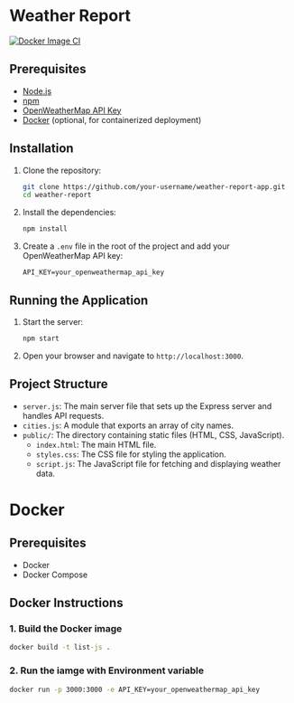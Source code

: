 # Weather Report

[![Docker Image CI](https://github.com/waelhsn/weather-report-app/actions/workflows/docker-image.yml/badge.svg)](https://github.com/waelhsn/weather-report-app/actions/workflows/docker-image.yml)

## Prerequisites

- [Node.js](https://nodejs.org/)
- [npm](https://www.npmjs.com/)
- [OpenWeatherMap API Key](https://openweathermap.org/api)
- [Docker](https://www.docker.com/) (optional, for containerized deployment)

## Installation

1. Clone the repository:

    ```sh
    git clone https://github.com/your-username/weather-report-app.git
    cd weather-report
    ```

2. Install the dependencies:

    ```sh
    npm install
    ```

3. Create a `.env` file in the root of the project and add your OpenWeatherMap API key:

    ```env
    API_KEY=your_openweathermap_api_key
    ```

## Running the Application

1. Start the server:

    ```sh
    npm start
    ```

2. Open your browser and navigate to `http://localhost:3000`.

## Project Structure

- `server.js`: The main server file that sets up the Express server and handles API requests.
- `cities.js`: A module that exports an array of city names.
- `public/`: The directory containing static files (HTML, CSS, JavaScript).
  - `index.html`: The main HTML file.
  - `styles.css`: The CSS file for styling the application.
  - `script.js`: The JavaScript file for fetching and displaying weather data.

# Docker

## Prerequisites

- Docker
- Docker Compose

## Docker Instructions

### 1. Build the Docker image
```cmd
docker build -t list-js .
 ```

### 2. Run the iamge with Environment variable



```cmd
docker run -p 3000:3000 -e API_KEY=your_openweathermap_api_key
 ```
 